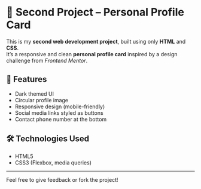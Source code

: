 # 💼 Second Project – Personal Profile Card

This is my **second web development project**, built using only **HTML** and **CSS**.  
It’s a responsive and clean **personal profile card** inspired by a design challenge from *Frontend Mentor*.

## 🚀 Features
- Dark themed UI
- Circular profile image
- Responsive design (mobile-friendly)
- Social media links styled as buttons
- Contact phone number at the bottom

## 🛠️ Technologies Used
- HTML5
- CSS3 (Flexbox, media queries)
---

Feel free to give feedback or fork the project!

